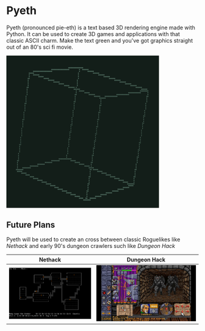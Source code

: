 # Pyeth
Pyeth (pronounced pie-eth) is a text based 3D rendering engine made with Python. It can be used to create 3D games and applications with that classic ASCII charm. Make the text green and you've got graphics straight out of an 80's sci fi movie.

<img src="images/ascii_cube.png" alt="drawing" width="400"/>

## Future Plans
Pyeth will be used to create an cross between classic Roguelikes like *Nethack* and early 90's dungeon crawlers such like *Dungeon Hack*

|Nethack|Dungeon Hack|
|-|-|
|![](images/nethack.png)|![](images/dungeon_hack.jpg)|

